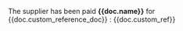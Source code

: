 <p>The supplier has been paid <b>{{doc.name}}</b> for {{doc.custom_reference_doc}} : {{doc.custom_ref}}</p>
